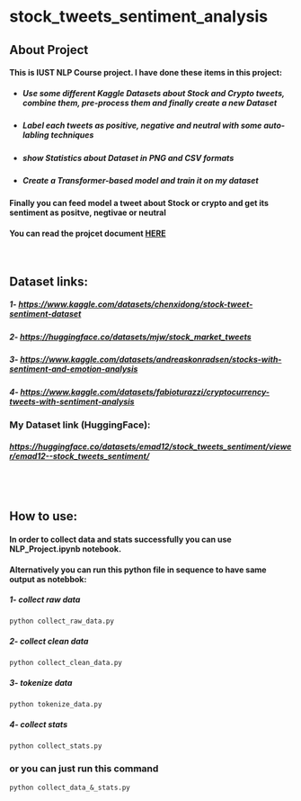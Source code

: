 # stock_tweets_sentiment_analysis
## About Project
#### This is IUST NLP Course project. I have done these items in this project:
- ##### Use some different Kaggle Datasets about Stock and Crypto tweets, combine them, pre-process them and finally create a new Dataset
- ##### Label each tweets as positive, negative and neutral with some auto-labling techniques
- ##### show Statistics about Dataset in PNG and CSV formats
- ##### Create a Transformer-based model and train it on my dataset

#### Finally you can feed model a tweet about Stock or crypto and get its sentiment as positve, negtivae or neutral
#### You can read the projcet document [HERE](https://github.com/Emadmousavi/stock_tweets_sentiment_analysis/blob/main/latex_report/main.pdf)
<br>

## Dataset links:
##### 1- https://www.kaggle.com/datasets/chenxidong/stock-tweet-sentiment-dataset
##### 2- https://huggingface.co/datasets/mjw/stock_market_tweets
##### 3- https://www.kaggle.com/datasets/andreaskonradsen/stocks-with-sentiment-and-emotion-analysis
##### 4- https://www.kaggle.com/datasets/fabioturazzi/cryptocurrency-tweets-with-sentiment-analysis


### My Dataset link (HuggingFace):
##### https://huggingface.co/datasets/emad12/stock_tweets_sentiment/viewer/emad12--stock_tweets_sentiment/

<br>
<br>


## How to use:
#### In order to collect data and stats successfully you can use NLP_Project.ipynb notebook. <br>
#### Alternatively you can run this python file in sequence to have same output as notebbok:
##### 1- collect raw data
```
python collect_raw_data.py
```

##### 2- collect clean data
```
python collect_clean_data.py
```

##### 3- tokenize data
```
python tokenize_data.py
```

##### 4- collect stats
```
python collect_stats.py
```
### or you can just run this command
```
python collect_data_&_stats.py
```
